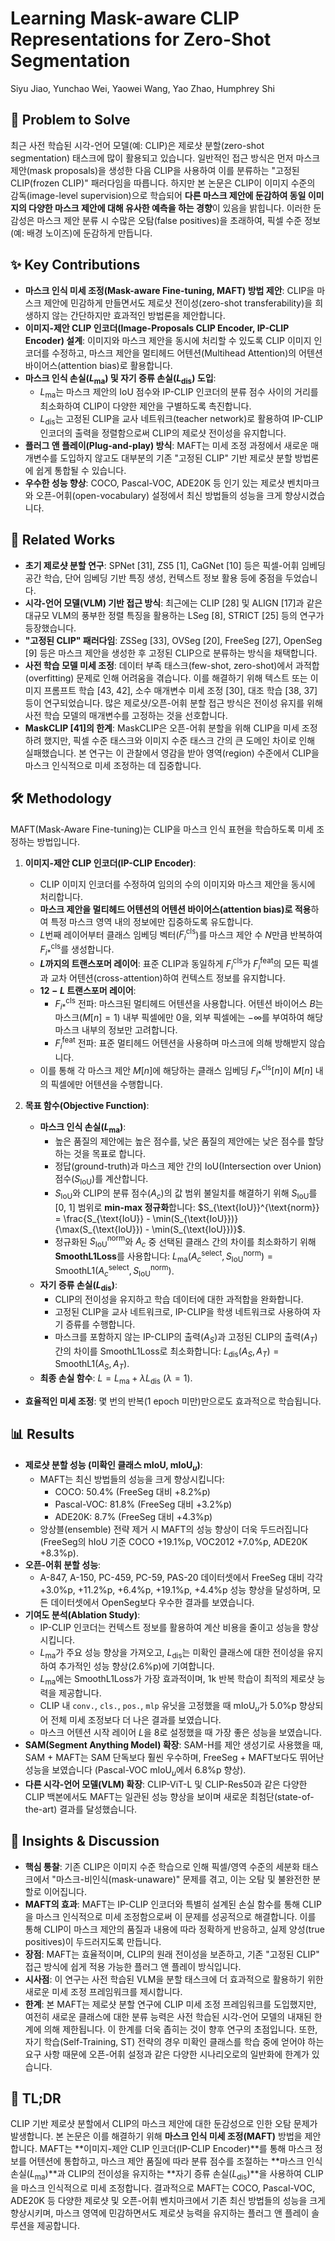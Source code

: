 # Learning Mask-aware CLIP Representations for Zero-Shot Segmentation

Siyu Jiao, Yunchao Wei, Yaowei Wang, Yao Zhao, Humphrey Shi

## 🧩 Problem to Solve

최근 사전 학습된 시각-언어 모델(예: CLIP)은 제로샷 분할(zero-shot segmentation) 태스크에 많이 활용되고 있습니다. 일반적인 접근 방식은 먼저 마스크 제안(mask proposals)을 생성한 다음 CLIP을 사용하여 이를 분류하는 "고정된 CLIP(frozen CLIP)" 패러다임을 따릅니다. 하지만 본 논문은 CLIP이 이미지 수준의 감독(image-level supervision)으로 학습되어 **다른 마스크 제안에 둔감하여 동일 이미지의 다양한 마스크 제안에 대해 유사한 예측을 하는 경향**이 있음을 밝힙니다. 이러한 둔감성은 마스크 제안 분류 시 수많은 오탐(false positives)을 초래하여, 픽셀 수준 정보(예: 배경 노이즈)에 둔감하게 만듭니다.

## ✨ Key Contributions

* **마스크 인식 미세 조정(Mask-aware Fine-tuning, MAFT) 방법 제안**: CLIP을 마스크 제안에 민감하게 만들면서도 제로샷 전이성(zero-shot transferability)을 희생하지 않는 간단하지만 효과적인 방법론을 제안합니다.
* **이미지-제안 CLIP 인코더(Image-Proposals CLIP Encoder, IP-CLIP Encoder) 설계**: 이미지와 마스크 제안을 동시에 처리할 수 있도록 CLIP 이미지 인코더를 수정하고, 마스크 제안을 멀티헤드 어텐션(Multihead Attention)의 어텐션 바이어스(attention bias)로 활용합니다.
* **마스크 인식 손실($L_{\text{ma}}$) 및 자기 증류 손실($L_{\text{dis}}$) 도입**:
  * $L_{\text{ma}}$는 마스크 제안의 IoU 점수와 IP-CLIP 인코더의 분류 점수 사이의 거리를 최소화하여 CLIP이 다양한 제안을 구별하도록 촉진합니다.
  * $L_{\text{dis}}$는 고정된 CLIP을 교사 네트워크(teacher network)로 활용하여 IP-CLIP 인코더의 출력을 정렬함으로써 CLIP의 제로샷 전이성을 유지합니다.
* **플러그 앤 플레이(Plug-and-play) 방식**: MAFT는 미세 조정 과정에서 새로운 매개변수를 도입하지 않고도 대부분의 기존 "고정된 CLIP" 기반 제로샷 분할 방법론에 쉽게 통합될 수 있습니다.
* **우수한 성능 향상**: COCO, Pascal-VOC, ADE20K 등 인기 있는 제로샷 벤치마크와 오픈-어휘(open-vocabulary) 설정에서 최신 방법들의 성능을 크게 향상시켰습니다.

## 📎 Related Works

* **초기 제로샷 분할 연구**: SPNet [31], ZS5 [1], CaGNet [10] 등은 픽셀-어휘 임베딩 공간 학습, 단어 임베딩 기반 특징 생성, 컨텍스트 정보 활용 등에 중점을 두었습니다.
* **시각-언어 모델(VLM) 기반 접근 방식**: 최근에는 CLIP [28] 및 ALIGN [17]과 같은 대규모 VLM의 풍부한 정렬 특징을 활용하는 LSeg [8], STRICT [25] 등의 연구가 등장했습니다.
* **"고정된 CLIP" 패러다임**: ZSSeg [33], OVSeg [20], FreeSeg [27], OpenSeg [9] 등은 마스크 제안을 생성한 후 고정된 CLIP으로 분류하는 방식을 채택합니다.
* **사전 학습 모델 미세 조정**: 데이터 부족 태스크(few-shot, zero-shot)에서 과적합(overfitting) 문제로 인해 어려움을 겪습니다. 이를 해결하기 위해 텍스트 또는 이미지 프롬프트 학습 [43, 42], 소수 매개변수 미세 조정 [30], 대조 학습 [38, 37] 등이 연구되었습니다. 많은 제로샷/오픈-어휘 분할 접근 방식은 전이성 유지를 위해 사전 학습 모델의 매개변수를 고정하는 것을 선호합니다.
* **MaskCLIP [41]의 한계**: MaskCLIP은 오픈-어휘 분할을 위해 CLIP을 미세 조정하려 했지만, 픽셀 수준 태스크와 이미지 수준 태스크 간의 큰 도메인 차이로 인해 실패했습니다. 본 연구는 이 관찰에서 영감을 받아 영역(region) 수준에서 CLIP을 마스크 인식적으로 미세 조정하는 데 집중합니다.

## 🛠️ Methodology

MAFT(Mask-Aware Fine-tuning)는 CLIP을 마스크 인식 표현을 학습하도록 미세 조정하는 방법입니다.

1. **이미지-제안 CLIP 인코더(IP-CLIP Encoder)**:
    * CLIP 이미지 인코더를 수정하여 임의의 수의 이미지와 마스크 제안을 동시에 처리합니다.
    * **마스크 제안을 멀티헤드 어텐션의 어텐션 바이어스(attention bias)로 적용**하여 특정 마스크 영역 내의 정보에만 집중하도록 유도합니다.
    * $L$번째 레이어부터 클래스 임베딩 벡터($F_{i}^{\text{cls}}$)를 마스크 제안 수 $N$만큼 반복하여 $F_{i*}^{\text{cls}}$를 생성합니다.
    * **$L$까지의 트랜스포머 레이어**: 표준 CLIP과 동일하게 $F_{i}^{\text{cls}}$가 $F_{i}^{\text{feat}}$의 모든 픽셀과 교차 어텐션(cross-attention)하여 컨텍스트 정보를 유지합니다.
    * **$12-L$ 트랜스포머 레이어**:
        * $F_{i*}^{\text{cls}}$ 전파: 마스크된 멀티헤드 어텐션을 사용합니다. 어텐션 바이어스 $B$는 마스크($M[n]=1$) 내부 픽셀에만 $0$을, 외부 픽셀에는 $-\infty$를 부여하여 해당 마스크 내부의 정보만 고려합니다.
        * $F_{i}^{\text{feat}}$ 전파: 표준 멀티헤드 어텐션을 사용하며 마스크에 의해 방해받지 않습니다.
    * 이를 통해 각 마스크 제안 $M[n]$에 해당하는 클래스 임베딩 $F_{i*}^{\text{cls}}[n]$이 $M[n]$ 내의 픽셀에만 어텐션을 수행합니다.

2. **목표 함수(Objective Function)**:
    * **마스크 인식 손실($L_{\text{ma}}$)**:
        * 높은 품질의 제안에는 높은 점수를, 낮은 품질의 제안에는 낮은 점수를 할당하는 것을 목표로 합니다.
        * 정답(ground-truth)과 마스크 제안 간의 IoU(Intersection over Union) 점수($S_{\text{IoU}}$)를 계산합니다.
        * $S_{\text{IoU}}$와 CLIP의 분류 점수($A_c$)의 값 범위 불일치를 해결하기 위해 $S_{\text{IoU}}$를 [0, 1] 범위로 **min-max 정규화**합니다: $S_{\text{IoU}}^{\text{norm}} = \frac{S_{\text{IoU}} - \min(S_{\text{IoU}})}{\max(S_{\text{IoU}}) - \min(S_{\text{IoU}})}$.
        * 정규화된 $S_{\text{IoU}}^{\text{norm}}$와 $A_c$ 중 선택된 클래스 간의 차이를 최소화하기 위해 **SmoothL1Loss**를 사용합니다: $L_{\text{ma}}(A_{c}^{\text{select}}, S_{\text{IoU}}^{\text{norm}}) = \text{SmoothL1}(A_{c}^{\text{select}}, S_{\text{IoU}}^{\text{norm}})$.
    * **자기 증류 손실($L_{\text{dis}}$)**:
        * CLIP의 전이성을 유지하고 학습 데이터에 대한 과적합을 완화합니다.
        * 고정된 CLIP을 교사 네트워크로, IP-CLIP을 학생 네트워크로 사용하여 자기 증류를 수행합니다.
        * 마스크를 포함하지 않는 IP-CLIP의 출력($A_S$)과 고정된 CLIP의 출력($A_T$) 간의 차이를 SmoothL1Loss로 최소화합니다: $L_{\text{dis}}(A_S, A_T) = \text{SmoothL1}(A_S, A_T)$.
    * **최종 손실 함수**: $L = L_{\text{ma}} + \lambda L_{\text{dis}}$ ($\lambda=1$).

* **효율적인 미세 조정**: 몇 번의 반복(1 epoch 미만)만으로도 효과적으로 학습됩니다.

## 📊 Results

* **제로샷 분할 성능 (미확인 클래스 mIoU, mIoU$_u$)**:
  * MAFT는 최신 방법들의 성능을 크게 향상시킵니다:
    * COCO: 50.4% (FreeSeg 대비 +8.2%p)
    * Pascal-VOC: 81.8% (FreeSeg 대비 +3.2%p)
    * ADE20K: 8.7% (FreeSeg 대비 +4.3%p)
  * 앙상블(ensemble) 전략 제거 시 MAFT의 성능 향상이 더욱 두드러집니다 (FreeSeg의 hIoU 기준 COCO +19.1%p, VOC2012 +7.0%p, ADE20K +8.3%p).
* **오픈-어휘 분할 성능**:
  * A-847, A-150, PC-459, PC-59, PAS-20 데이터셋에서 FreeSeg 대비 각각 +3.0%p, +11.2%p, +6.4%p, +19.1%p, +4.4%p 성능 향상을 달성하며, 모든 데이터셋에서 OpenSeg보다 우수한 결과를 보였습니다.
* **기여도 분석(Ablation Study)**:
  * IP-CLIP 인코더는 컨텍스트 정보를 활용하여 계산 비용을 줄이고 성능을 향상시킵니다.
  * $L_{\text{ma}}$가 주요 성능 향상을 가져오고, $L_{\text{dis}}$는 미확인 클래스에 대한 전이성을 유지하여 추가적인 성능 향상(2.6%p)에 기여합니다.
  * $L_{\text{ma}}$에는 SmoothL1Loss가 가장 효과적이며, 1k 반복 학습이 최적의 제로샷 능력을 제공합니다.
  * CLIP 내 `conv.`, `cls.`, `pos.`, `mlp` 유닛을 고정했을 때 mIoU$_u$가 5.0%p 향상되어 전체 미세 조정보다 더 나은 결과를 보였습니다.
  * 마스크 어텐션 시작 레이어 $L$을 8로 설정했을 때 가장 좋은 성능을 보였습니다.
* **SAM(Segment Anything Model) 확장**: SAM-H를 제안 생성기로 사용했을 때, SAM + MAFT는 SAM 단독보다 훨씬 우수하며, FreeSeg + MAFT보다도 뛰어난 성능을 보였습니다 (Pascal-VOC mIoU$_u$에서 6.8%p 향상).
* **다른 시각-언어 모델(VLM) 확장**: CLIP-ViT-L 및 CLIP-Res50과 같은 다양한 CLIP 백본에서도 MAFT는 일관된 성능 향상을 보이며 새로운 최첨단(state-of-the-art) 결과를 달성했습니다.

## 🧠 Insights & Discussion

* **핵심 통찰**: 기존 CLIP은 이미지 수준 학습으로 인해 픽셀/영역 수준의 세분화 태스크에서 "마스크-비인식(mask-unaware)" 문제를 겪고, 이는 오탐 및 불완전한 분할로 이어집니다.
* **MAFT의 효과**: MAFT는 IP-CLIP 인코더와 특별히 설계된 손실 함수를 통해 CLIP을 마스크 인식적으로 미세 조정함으로써 이 문제를 성공적으로 해결합니다. 이를 통해 CLIP이 마스크 제안의 품질과 내용에 따라 정확하게 반응하고, 실제 양성(true positives)이 두드러지도록 만듭니다.
* **장점**: MAFT는 효율적이며, CLIP의 원래 전이성을 보존하고, 기존 "고정된 CLIP" 접근 방식에 쉽게 적용 가능한 플러그 앤 플레이 방식입니다.
* **시사점**: 이 연구는 사전 학습된 VLM을 분할 태스크에 더 효과적으로 활용하기 위한 새로운 미세 조정 프레임워크를 제시합니다.
* **한계**: 본 MAFT는 제로샷 분할 연구에 CLIP 미세 조정 프레임워크를 도입했지만, 여전히 새로운 클래스에 대한 분류 능력은 사전 학습된 시각-언어 모델의 내재된 한계에 의해 제한됩니다. 이 한계를 더욱 좁히는 것이 향후 연구의 초점입니다. 또한, 자기 학습(Self-Training, ST) 전략의 경우 미확인 클래스를 학습 중에 얻어야 하는 요구 사항 때문에 오픈-어휘 설정과 같은 다양한 시나리오로의 일반화에 한계가 있습니다.

## 📌 TL;DR

CLIP 기반 제로샷 분할에서 CLIP의 마스크 제안에 대한 둔감성으로 인한 오탐 문제가 발생합니다. 본 논문은 이를 해결하기 위해 **마스크 인식 미세 조정(MAFT)** 방법을 제안합니다. MAFT는 **이미지-제안 CLIP 인코더(IP-CLIP Encoder)**를 통해 마스크 정보를 어텐션에 통합하고, 마스크 제안 품질에 따라 분류 점수를 조절하는 **마스크 인식 손실($L_{\text{ma}}$)**과 CLIP의 전이성을 유지하는 **자기 증류 손실($L_{\text{dis}}$)**을 사용하여 CLIP을 마스크 인식적으로 미세 조정합니다. 결과적으로 MAFT는 COCO, Pascal-VOC, ADE20K 등 다양한 제로샷 및 오픈-어휘 벤치마크에서 기존 최신 방법들의 성능을 크게 향상시키며, 마스크 영역에 민감하면서도 제로샷 능력을 유지하는 플러그 앤 플레이 솔루션을 제공합니다.
